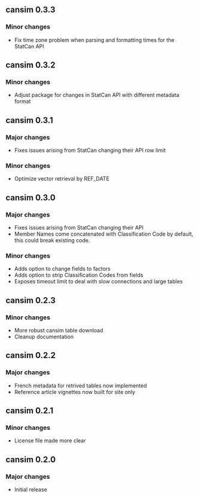 ## cansim 0.3.3

### Minor changes
- Fix time zone problem when parsing and formatting times for the StatCan API

## cansim 0.3.2

### Minor changes
- Adjust package for changes in StatCan API with different metadata format

## cansim 0.3.1

### Major changes
- Fixes issues arising from StatCan changing their API row limit

### Minor changes
- Optimize vector retrieval by REF_DATE

## cansim 0.3.0

### Major changes
- Fixes issues arising from StatCan changing their API
- Member Names come concatenated with Classification Code by default, this could break existing code. 

### Minor changes
- Adds option to change fields to factors
- Adds option to strip Classification Codes from fields
- Exposes timeout limit to deal with slow connections and large tables

## cansim 0.2.3

### Minor changes
- More robust cansim table download
- Cleanup documentation

## cansim 0.2.2

### Major changes
- French metadata for retrived tables now implemented
- Reference article vignettes now built for site only

## cansim 0.2.1

### Minor changes

- License file made more clear

## cansim 0.2.0

### Major changes
- Initial release
  
